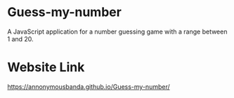 # Guess-my-number
A JavaScript application for a number guessing game with a range between 1 and 20.
# Website Link
https://annonymousbanda.github.io/Guess-my-number/
